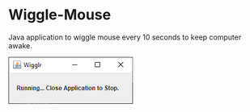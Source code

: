 # Wiggle-Mouse

Java application to wiggle mouse every 10 seconds to keep computer awake.

![wiiggle mouse java screenshot](https://github.com/alpinstang/Wiggle-Mouse/blob/master/Capture.PNG?raw=true)

